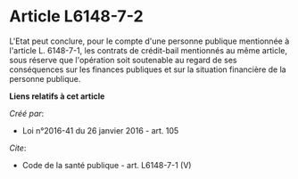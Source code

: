 # Article L6148-7-2

L'Etat peut conclure, pour le compte d'une personne publique mentionnée à l'article L. 6148-7-1, les contrats de crédit-bail
mentionnés au même article, sous réserve que l'opération soit soutenable au regard de ses conséquences sur les finances
publiques et sur la situation financière de la personne publique.

**Liens relatifs à cet article**

_Créé par_:

  - Loi n°2016-41 du 26 janvier 2016 - art. 105

_Cite_:

  - Code de la santé publique - art. L6148-7-1 (V)
